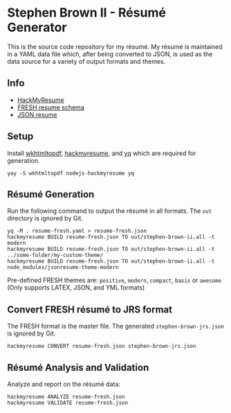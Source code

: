 # Stephen Brown II - Résumé Generator

This is the source code repository for my résumé. My résumé is maintained in a YAML data file which,
after being converted to JSON, is used as the data source for a variety of output formats and themes.

## Info

* [HackMyResume](https://github.com/hacksalot/HackMyResume)
* [FRESH resume schema](https://github.com/fresh-standard/fresh-resume-schema)
* [JSON resume](http://jsonresume.org/getting-started/)

## Setup

Install [wkhtmltopdf](http://wkhtmltopdf.org/downloads.html),
[hackmyresume](https://github.com/hacksalot/HackMyResume), and
[yq](https://yq.readthedocs.io/en/latest/) which are required for generation.

```
yay -S wkhtmltopdf nodejs-hackmyresume yq
```

## Résumé Generation

Run the following command to output the résumé in all formats. The `out` directory is ignored by Git.

```
yq -M . resume-fresh.yaml > resume-fresh.json
hackmyresume BUILD resume-fresh.json TO out/stephen-brown-ii.all -t modern
hackmyresume BUILD resume-fresh.json TO out/stephen-brown-ii.all -t ../some-folder/my-custom-theme/
hackmyresume BUILD resume-fresh.json TO out/stephen-brown-ii.all -t node_modules/jsonresume-theme-modern
```

Pre-defined FRESH themes are: `positive`, `modern`, `compact`, `basis` or `awesome` (Only supports LATEX, JSON, and YML formats)

## Convert FRESH résumé to JRS format

The FRESH format is the master file. The generated `stephen-brown-jrs.json` is ignored by Git.

```
hackmyresume CONVERT resume-fresh.json stephen-brown-jrs.json
```

## Résumé Analysis and Validation

Analyze and report on the résumé data:

```
hackmyresume ANALYZE resume-fresh.json
hackmyresume VALIDATE resume-fresh.json
```
